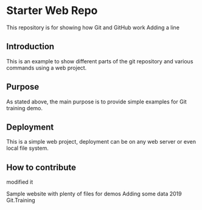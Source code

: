 # Starter Web Repo


This repository is for showing how Git and GitHub work
Adding a line
## Introduction
This is an example to show different parts of the git repository and various commands using a web project.
## Purpose
As stated above, the main purpose is to provide simple examples for Git training demo.
## Deployment
This is a simple web project, deployment can be on any web server or even local file system.
## How to contribute
modified it

Sample website with plenty of files for demos
Adding some data
2019 Git.Training
